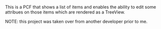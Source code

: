 This is a PCF that shows a list of items and enables the ability to edit some attribues on those items which are rendered as a TreeView.
  
NOTE: this project was taken over from another developer prior to me.

